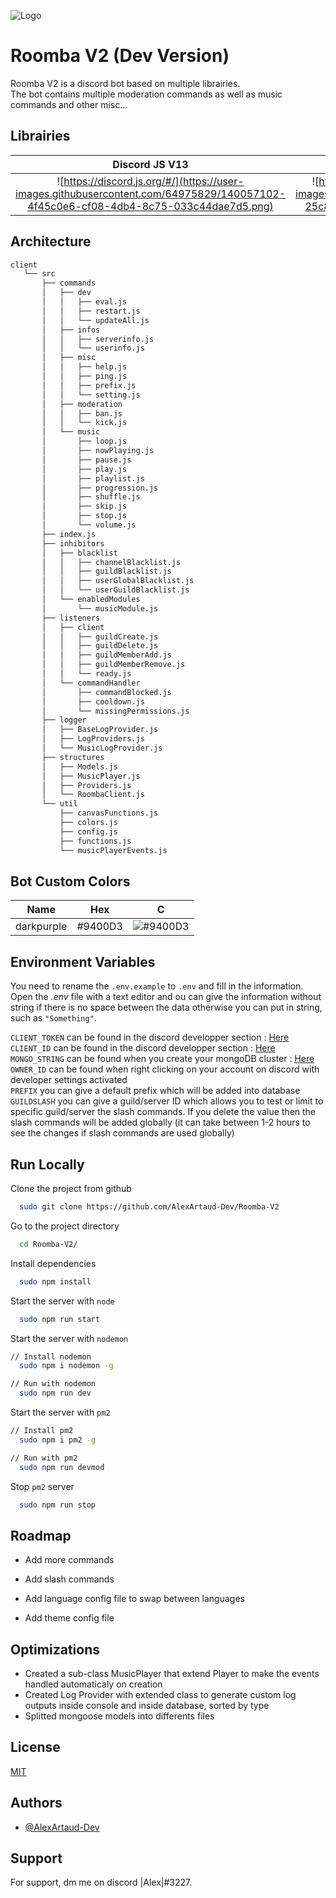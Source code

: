
![Logo](https://user-images.githubusercontent.com/64975829/140054794-231ed45a-40a3-42c0-8760-49c2ebcf7245.png)






# Roomba V2 (Dev Version)

Roomba V2 is a discord bot based on multiple librairies.  
The bot contains multiple moderation commands as well as music commands and other misc...

## Librairies



Discord JS V13                 |  Discord Akairo           |  Discord Music Player |  Mongo DB (mongoose)
:-------------------------:|:-------------------------:|:-------------------------:|:-------------------------:
![https://discord.js.org/#/](https://user-images.githubusercontent.com/64975829/140057102-4f45c0e6-cf08-4db4-8c75-033c44dae7d5.png)  |  ![https://discord-akairo.github.io/#/](https://user-images.githubusercontent.com/64975829/140055693-25c8a35b-8d6c-4afc-8086-f47a488cb914.png?)|  ![https://discord-music-player.js.org/](https://user-images.githubusercontent.com/64975829/140056781-7b61eef1-997f-4d73-a882-5be448b97874.png?)|  ![https://www.mongodb.com/fr-fr](https://user-images.githubusercontent.com/64975829/140058764-dbdfbaff-bccd-4f29-8da6-b387ca9fbc52.png?)

## Architecture

```bash
client
   └── src
       ├── commands
       │   ├── dev
       │   │   ├── eval.js
       │   │   ├── restart.js
       │   │   └── updateAll.js
       │   ├── infos
       │   │   ├── serverinfo.js
       │   │   └── userinfo.js
       │   ├── misc
       │   │   ├── help.js
       │   │   ├── ping.js
       │   │   ├── prefix.js
       │   │   └── setting.js
       │   ├── moderation
       │   │   ├── ban.js
       │   │   └── kick.js
       │   └── music
       │       ├── loop.js
       │       ├── nowPlaying.js
       │       ├── pause.js
       │       ├── play.js
       │       ├── playlist.js
       │       ├── progression.js
       │       ├── shuffle.js
       │       ├── skip.js
       │       ├── stop.js
       │       └── volume.js
       ├── index.js
       ├── inhibitors
       │   ├── blacklist
       │   │   ├── channelBlacklist.js
       │   │   ├── guildBlacklist.js
       │   │   ├── userGlobalBlacklist.js
       │   │   └── userGuildBlacklist.js
       │   └── enabledModules
       │       └── musicModule.js
       ├── listeners
       │   ├── client
       │   │   ├── guildCreate.js
       │   │   ├── guildDelete.js
       │   │   ├── guildMemberAdd.js
       │   │   ├── guildMemberRemove.js
       │   │   └── ready.js
       │   └── commandHandler
       │       ├── commandBlocked.js
       │       ├── cooldown.js
       │       └── missingPermissions.js
       ├── logger
       │   ├── BaseLogProvider.js
       │   ├── LogProviders.js
       │   └── MusicLogProvider.js
       ├── structures
       │   ├── Models.js
       │   ├── MusicPlayer.js
       │   ├── Providers.js
       │   └── RoombaClient.js
       └── util
           ├── canvasFunctions.js
           ├── colors.js
           ├── config.js
           ├── functions.js
           └── musicPlayerEvents.js
```
## Bot Custom Colors

| Name             | Hex                                        | C
| ----------------- | ------------------------------------------ |------------------------------------------ |
| darkpurple | #9400D3 |![#9400D3](https://via.placeholder.com/10/9400D3?text=+)



## Environment Variables

You need to rename the `.env.example` to `.env` and fill in the information. Open the *.env* file with a text editor and ou can give the information without string if there is no space between the data otherwise you can put in string, such as `"Something"`.

`CLIENT_TOKEN` can be found in the discord developper section : [Here](https://discord.com/developers/applications/)   
`CLIENT_ID` can be found in the discord developper section : [Here](https://discord.com/developers/applications/)   
`MONGO_STRING` can be found when you create your mongoDB cluster : [Here](https://cloud.mongodb.com/)  
`OWNER_ID` can be found when right clicking on your account on discord with developer settings activated  
`PREFIX` you can give a default prefix which will be added into database
`GUILDSLASH` you can give a guild/server ID which allows you to test or limit to specific guild/server the slash commands. If you delete the value then the slash commands will be added globally (it can take between 1-2 hours to see the changes if slash commands are used globally)


## Run Locally

Clone the project from github

```bash
  sudo git clone https://github.com/AlexArtaud-Dev/Roomba-V2
```

Go to the project directory

```bash
  cd Roomba-V2/
```

Install dependencies

```bash
  sudo npm install
```

Start the server with `node `

```bash
  sudo npm run start
```

Start the server with `nodemon`

```bash
// Install nodemon
  sudo npm i nodemon -g

// Run with nodemon
  sudo npm run dev
```

Start the server with `pm2`

```bash
// Install pm2
  sudo npm i pm2 -g

// Run with pm2  
  sudo npm run devmod
```

Stop `pm2` server

```bash 
  sudo npm run stop
```
## Roadmap

- Add more commands

- Add slash commands

- Add language config file to swap between languages

- Add theme config file



## Optimizations

- Created a sub-class MusicPlayer that extend Player to make the events handled automaticaly on creation
- Created Log Provider with extended class to generate custom log outputs inside console and inside database, sorted by type
- Splitted mongoose models into differents files




## License

[MIT](https://github.com/AlexArtaud-Dev/Roomba-V2/blob/main/LICENSE)


## Authors

- [@AlexArtaud-Dev](https://github.com/AlexArtaud-Dev)


## Support

For support, dm me on discord |Alex|#3227.

